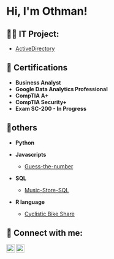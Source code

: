 <h1>Hi, I'm Othman! <br/>

<h2>👨‍💻 IT Project:</h2>

* [ActiveDirectory](https://github.com/othmanalamoudi1/ActiveDirectory-User-Creation-Automation)
 

<h2>📄 Certifications</h2>

- <b> Business Analyst  </b>
-  <b> Google Data Analytics Professional</b>
- <b> CompTIA A+ </b>
- <b> CompTIA Security+ </b>
- <b> Exam SC-200  - In Progress</b>
<h2>🔬others </h2>

* <b>Python </b>

* <b>Javascripts </b>
  - [Guess-the-number](https://github.com/othmanalamoudi1/Guess-the-number)
* <b>SQL </b>
  - [Music-Store-SQL](https://github.com/othmanalamoudi1/Music-Store-SQL-Project)
   
  
* <b>R language </b>
  - [Cyclistic Bike Share](https://github.com/othmanalamoudi1/Cyclistic-bike-share-analysis-case-study)


<h2> 🤳 Connect with me:</h2>

[<img align="left" alt="JoshMadakor | LinkedIn" width="22px" src="https://cdn.jsdelivr.net/npm/simple-icons@v3/icons/linkedin.svg" />][linkedin]
[<img align="left" alt="JoshMadakor | Instagram" width="22px" src="https://cdn.jsdelivr.net/npm/simple-icons@v3/icons/instagram.svg" />][instagram]


[instagram]: https://www.instagram.com/othmanalamoudi1/
[linkedin]: https://www.linkedin.com/in/othman-alamoudi-920039161/

<!--
**joshmadakor1/joshmadakor1** is a ✨ _special_ ✨ repository because its `README.md` (this file) appears on your GitHub profile.

Here are some ideas to get you started:

- 🔭 I’m currently working on ...
- 🌱 I’m currently learning ...
- 👯 I’m looking to collaborate on ...
- 🤔 I’m looking for help with ...
- 💬 Ask me about ...
- 📫 How to reach me: ...
- 😄 Pronouns: ...
- ⚡ Fun fact: ...
-->
